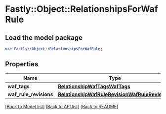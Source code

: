 # Fastly::Object::RelationshipsForWafRule

## Load the model package
```perl
use Fastly::Object::RelationshipsForWafRule;
```

## Properties
Name | Type | Description | Notes
------------ | ------------- | ------------- | -------------
**waf_tags** | [**RelationshipWafTagsWafTags**](RelationshipWafTagsWafTags.md) |  | [optional] 
**waf_rule_revisions** | [**RelationshipWafRuleRevisionWafRuleRevisions**](RelationshipWafRuleRevisionWafRuleRevisions.md) |  | [optional] 

[[Back to Model list]](../README.md#documentation-for-models) [[Back to API list]](../README.md#documentation-for-api-endpoints) [[Back to README]](../README.md)


